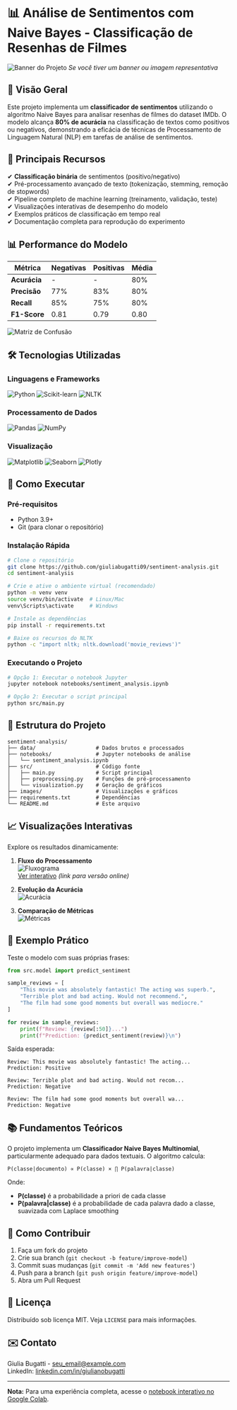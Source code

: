 # 📊 Análise de Sentimentos com Naive Bayes - Classificação de Resenhas de Filmes

![Banner do Projeto](images/banner_sentiment_analysis.png) *Se você tiver um banner ou imagem representativa*

## 🌟 Visão Geral

Este projeto implementa um **classificador de sentimentos** utilizando o algoritmo Naive Bayes para analisar resenhas de filmes do dataset IMDb. O modelo alcança **80% de acurácia** na classificação de textos como positivos ou negativos, demonstrando a eficácia de técnicas de Processamento de Linguagem Natural (NLP) em tarefas de análise de sentimentos.

## 📌 Principais Recursos

✔ **Classificação binária** de sentimentos (positivo/negativo)  
✔ Pré-processamento avançado de texto (tokenização, stemming, remoção de stopwords)  
✔ Pipeline completo de machine learning (treinamento, validação, teste)  
✔ Visualizações interativas de desempenho do modelo  
✔ Exemplos práticos de classificação em tempo real  
✔ Documentação completa para reprodução do experimento  

## 📊 Performance do Modelo

| Métrica          | Negativas | Positivas | Média |
|------------------|----------|----------|-------|
| **Acurácia**     | -        | -        | 80%   |
| **Precisão**     | 77%      | 83%      | 80%   |
| **Recall**       | 85%      | 75%      | 80%   |
| **F1-Score**     | 0.81     | 0.79     | 0.80  |

![Matriz de Confusão](images/Matriz%20de%20confusa%CC%83o.png)

## 🛠️ Tecnologias Utilizadas

### Linguagens e Frameworks
![Python](https://img.shields.io/badge/Python-3.9+-blue?logo=python)
![Scikit-learn](https://img.shields.io/badge/Scikit--learn-1.0+-orange?logo=scikit-learn)
![NLTK](https://img.shields.io/badge/NLTK-3.6+-green?logo=nltk)

### Processamento de Dados
![Pandas](https://img.shields.io/badge/Pandas-1.3+-blue?logo=pandas)
![NumPy](https://img.shields.io/badge/NumPy-1.21+-blue?logo=numpy)

### Visualização
![Matplotlib](https://img.shields.io/badge/Matplotlib-3.5+-blue?logo=matplotlib)
![Seaborn](https://img.shields.io/badge/Seaborn-0.11+-blue?logo=seaborn)
![Plotly](https://img.shields.io/badge/Plotly-5.8+-blue?logo=plotly)

## 🚀 Como Executar

### Pré-requisitos
- Python 3.9+
- Git (para clonar o repositório)

### Instalação Rápida

```bash
# Clone o repositório
git clone https://github.com/giuliabugatti09/sentiment-analysis.git
cd sentiment-analysis

# Crie e ative o ambiente virtual (recomendado)
python -m venv venv
source venv/bin/activate  # Linux/Mac
venv\Scripts\activate     # Windows

# Instale as dependências
pip install -r requirements.txt

# Baixe os recursos do NLTK
python -c "import nltk; nltk.download('movie_reviews')"
```

### Executando o Projeto

```bash
# Opção 1: Executar o notebook Jupyter
jupyter notebook notebooks/sentiment_analysis.ipynb

# Opção 2: Executar o script principal
python src/main.py
```

## 📂 Estrutura do Projeto

```
sentiment-analysis/
├── data/                   # Dados brutos e processados
├── notebooks/              # Jupyter notebooks de análise
│   └── sentiment_analysis.ipynb
├── src/                    # Código fonte
│   ├── main.py             # Script principal
│   ├── preprocessing.py    # Funções de pré-processamento
│   └── visualization.py    # Geração de gráficos
├── images/                 # Visualizações e gráficos
├── requirements.txt        # Dependências
└── README.md               # Este arquivo
```

## 📈 Visualizações Interativas

Explore os resultados dinamicamente:

1. **Fluxo do Processamento**  
   ![Fluxograma](images/Fluxograma%20do%20projeto.png)  
   [Ver interativo](#) *(link para versão online)*

2. **Evolução da Acurácia**  
   ![Acurácia](images/Gra%CC%81fico%20de%20Acura%CC%81cia%20.png)

3. **Comparação de Métricas**  
   ![Métricas](images/Me%CC%81tricas%20de%20Desempenho.png)

## 🧪 Exemplo Prático

Teste o modelo com suas próprias frases:

```python
from src.model import predict_sentiment

sample_reviews = [
    "This movie was absolutely fantastic! The acting was superb.",
    "Terrible plot and bad acting. Would not recommend.",
    "The film had some good moments but overall was mediocre."
]

for review in sample_reviews:
    print(f"Review: {review[:50]}...")
    print(f"Prediction: {predict_sentiment(review)}\n")
```

Saída esperada:
```
Review: This movie was absolutely fantastic! The acting...
Prediction: Positive

Review: Terrible plot and bad acting. Would not recom...
Prediction: Negative

Review: The film had some good moments but overall wa...
Prediction: Negative
```

## 📚 Fundamentos Teóricos

O projeto implementa um **Classificador Naive Bayes Multinomial**, particularmente adequado para dados textuais. O algoritmo calcula:

```
P(classe|documento) ∝ P(classe) × ∏ P(palavra|classe)
```

Onde:
- **P(classe)** é a probabilidade a priori de cada classe
- **P(palavra|classe)** é a probabilidade de cada palavra dado a classe, suavizada com Laplace smoothing

## 🤝 Como Contribuir

1. Faça um fork do projeto
2. Crie sua branch (`git checkout -b feature/improve-model`)
3. Commit suas mudanças (`git commit -m 'Add new features'`)
4. Push para a branch (`git push origin feature/improve-model`)
5. Abra um Pull Request

## 📜 Licença

Distribuído sob licença MIT. Veja `LICENSE` para mais informações.

## ✉️ Contato

Giulia Bugatti - [seu_email@example.com](mailto:giuliabugatti02@gmail.com)  
LinkedIn: [linkedin.com/in/giulianobugatti](https://linkedin.com/in/giulianobugatti)

---

**Nota:** Para uma experiência completa, acesse o [notebook interativo no Google Colab](https://colab.research.google.com/drive/1zwU09L2hXFuFZFcfILG_vPO_4EUMH7T8).
